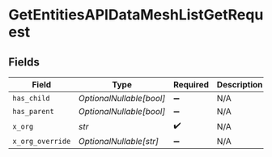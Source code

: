 # GetEntitiesAPIDataMeshListGetRequest


## Fields

| Field                    | Type                     | Required                 | Description              |
| ------------------------ | ------------------------ | ------------------------ | ------------------------ |
| `has_child`              | *OptionalNullable[bool]* | :heavy_minus_sign:       | N/A                      |
| `has_parent`             | *OptionalNullable[bool]* | :heavy_minus_sign:       | N/A                      |
| `x_org`                  | *str*                    | :heavy_check_mark:       | N/A                      |
| `x_org_override`         | *OptionalNullable[str]*  | :heavy_minus_sign:       | N/A                      |